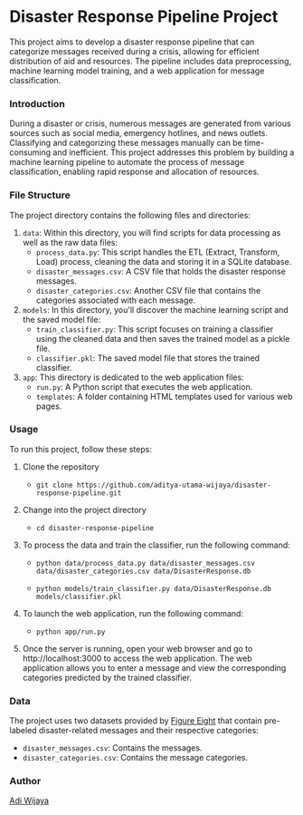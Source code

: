 # Disaster Response Pipeline Project

This project aims to develop a disaster response pipeline that can categorize messages received during a crisis, allowing for efficient distribution of aid and resources. The pipeline includes data preprocessing, machine learning model training, and a web application for message classification.

### Introduction

During a disaster or crisis, numerous messages are generated from various sources such as social media, emergency hotlines, and news outlets. Classifying and categorizing these messages manually can be time-consuming and inefficient. This project addresses this problem by building a machine learning pipeline to automate the process of message classification, enabling rapid response and allocation of resources.

### File Structure
The project directory contains the following files and directories:
1. `data`: Within this directory, you will find scripts for data processing as well as the raw data files:
    - `process_data.py`: This script handles the ETL (Extract, Transform, Load) process, cleaning the data and storing it in a SQLite database.
    - `disaster_messages.csv`: A CSV file that holds the disaster response messages.
    - `disaster_categories.csv`: Another CSV file that contains the categories associated with each message.
2. `models`: In this directory, you'll discover the machine learning script and the saved model file:
    - `train_classifier.py`: This script focuses on training a classifier using the cleaned data and then saves the trained model as a pickle file.
    - `classifier.pkl`: The saved model file that stores the trained classifier.
3. `app`: This directory is dedicated to the web application files:
    - `run.py`: A Python script that executes the web application.
    - `templates`: A folder containing HTML templates used for various web pages.

### Usage

To run this project, follow these steps:
1. Clone the repository

    - `git clone https://github.com/aditya-utama-wijaya/disaster-response-pipeline.git`

2. Change into the project directory

    - `cd disaster-response-pipeline`

3. To process the data and train the classifier, run the following command:

    - `python data/process_data.py data/disaster_messages.csv data/disaster_categories.csv data/DisasterResponse.db`
  
    - `python models/train_classifier.py data/DisasterResponse.db models/classifier.pkl`

4. To launch the web application, run the following command:

    - `python app/run.py`

5. Once the server is running, open your web browser and go to http://localhost:3000 to access the web application. The web application allows you to enter a message and view the corresponding categories predicted by the trained classifier.

### Data

The project uses two datasets provided by [Figure Eight](https://www.figure-eight.com) that contain pre-labeled disaster-related messages and their respective categories:
- `disaster_messages.csv`: Contains the messages.
- `disaster_categories.csv`: Contains the message categories.

### Author
[Adi Wijaya](https://www.linkedin.com/in/aditya-utama-wijaya/)
